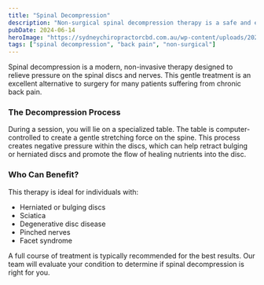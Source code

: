 ```yaml
---
title: "Spinal Decompression"
description: "Non-surgical spinal decompression therapy is a safe and effective treatment for herniated discs, sciatica, and other back conditions."
pubDate: 2024-06-14
heroImage: "https://sydneychiropractorcbd.com.au/wp-content/uploads/2024/12/The-Main-Reasons-for-Lower-Back-Pain-1024x1024.jpg"
tags: ["spinal decompression", "back pain", "non-surgical"]
---
```


Spinal decompression is a modern, non-invasive therapy designed to relieve pressure on the spinal discs and nerves. This gentle treatment is an excellent alternative to surgery for many patients suffering from chronic back pain.

### The Decompression Process

During a session, you will lie on a specialized table. The table is computer-controlled to create a gentle stretching force on the spine. This process creates negative pressure within the discs, which can help retract bulging or herniated discs and promote the flow of healing nutrients into the disc.

### Who Can Benefit?

This therapy is ideal for individuals with:
- Herniated or bulging discs
- Sciatica
- Degenerative disc disease
- Pinched nerves
- Facet syndrome

A full course of treatment is typically recommended for the best results. Our team will evaluate your condition to determine if spinal decompression is right for you. 